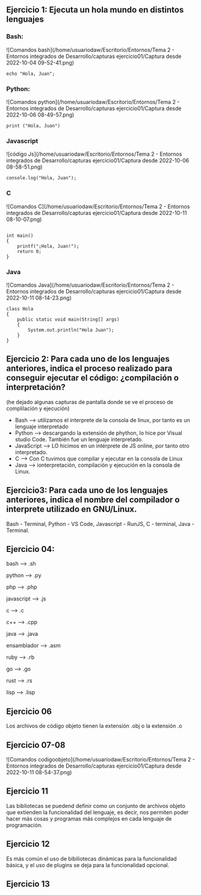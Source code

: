 ## Ejercicio 1: Ejecuta un hola mundo en distintos lenguajes

### Bash:

![Comandos bash](/home/usuariodaw/Escritorio/Entornos/Tema 2 - Entornos integrados de Desarrollo/capturas ejercicio01/Captura desde 2022-10-04 09-52-41.png)

<pre><code>echo "Hola, Juan";</code></pre>

### Python: 

![Comandos python](/home/usuariodaw/Escritorio/Entornos/Tema 2 - Entornos integrados de Desarrollo/capturas ejercicio01/Captura desde 2022-10-06 08-49-57.png)



<pre><code>print ("Hola, Juan")</code></pre>



### Javascript

![código Js](/home/usuariodaw/Escritorio/Entornos/Tema 2 - Entornos integrados de Desarrollo/capturas ejercicio01/Captura desde 2022-10-06 08-58-51.png)

<pre><code>console.log("Hola, Juan");</code></pre>



### C

![Comandos C](/home/usuariodaw/Escritorio/Entornos/Tema 2 - Entornos integrados de Desarrollo/capturas ejercicio01/Captura desde 2022-10-11 08-10-07.png)

<pre><code>
int main()
{
    printf("¡Hola, Juan!");
    return 0;
}</code></pre>

### Java

![Comandos Java](/home/usuariodaw/Escritorio/Entornos/Tema 2 - Entornos integrados de Desarrollo/capturas ejercicio01/Captura desde 2022-10-11 08-14-23.png)

<pre><code>class Hola
{
    public static void main(String[] args)
    {
        System.out.println("Hola Juan");
    }
}</code></pre>	



## Ejercicio 2: Para cada uno de los lenguajes anteriores, indica el proceso realizado  para conseguir ejecutar el código: ¿compilación o interpretación?

(he dejado algunas capturas de pantalla donde se ve el proceso de complilación y ejecución)

- Bash --> utilizamos el interprete de la consola de linux, por tanto es un lenguaje interpretado
- Python --> descargando la extensión de phython, lo hice por Visual studio Code. También fue un lenguaje interpretado.
- JavaScript --> LO hicimos en un intérprete de JS online, por tanto otro interpretado.
- C --> Con C tuvimos que compilar y ejecutar en la consola de Linux
- Java --> ionterpretación, compilación y ejecución en la consola de Linux.



## Ejercicio3: Para cada uno de los lenguajes anteriores, indica el nombre del compilador o interprete utilizado en GNU/Linux.

Bash - Terminal, Python - VS Code, Javascript - RunJS, C - terminal, Java - Terminal.



## Ejercicio 04: 

bash --> .sh

python --> .py

php --> .php

javascript --> .js

c --> .c

c++ --> .cpp

java --> .java

ensamblador --> .asm

ruby --> .rb

go --> .go

rust --> .rs

lisp --> .lisp



## Ejercicio 06

Los archivos de código objeto tienen la extensión .obj o la extensión .o

## Ejercicio 07-08

![Comandos codigoobjeto](/home/usuariodaw/Escritorio/Entornos/Tema 2 - Entornos integrados de Desarrollo/capturas ejercicio01/Captura desde 2022-10-11 08-54-37.png)



## Ejercicio 11

Las bibliotecas se puedend definir como un conjunto de archivos objeto que extienden la funcionalidad del lenguaje, es decir, nos permiten poder hacer más cosas y programas más complejos en cada lenguaje de programación.

## Ejercicio 12

Es más común el uso de bibiliotecas dinámicas para la funcionalidad básica, y el uso de plugins se deja para la funcionalidad opcional.

## Ejercicio 13

